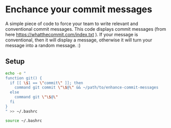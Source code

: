 # Enchance your commit messages

A simple piece of code to force your team to write relevant and conventional commit messages.
This code displays commit messages (from here https://whatthecommit.com/index.txt ). If your message is conventional,
then it will display a message, otherwise it will turn your message into a random message. :)

## Setup

```bash
echo -e "
function git() {
  if [[ \$1 == \"commit\" ]]; then
    command git commit \"\$@\" && ~/path/to/enhance-commit-messages
  else
    command git \"\$@\"
  fi
}
" >> ~/.bashrc

source ~/.bashrc
```
